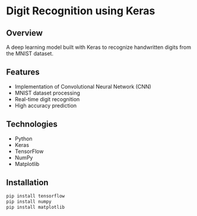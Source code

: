 # Digit Recognition using Keras

## Overview
A deep learning model built with Keras to recognize handwritten digits from the MNIST dataset.

## Features
- Implementation of Convolutional Neural Network (CNN)
- MNIST dataset processing
- Real-time digit recognition
- High accuracy prediction

## Technologies
- Python
- Keras
- TensorFlow
- NumPy
- Matplotlib

## Installation
```bash
pip install tensorflow
pip install numpy
pip install matplotlib
